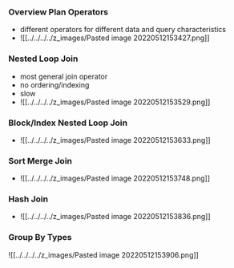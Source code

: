 ### Overview Plan Operators
+  different operators for different data and query characteristics
+  ![[../../../../z_images/Pasted image 20220512153427.png]]

### Nested Loop Join
+ most general join operator
+ no ordering/indexing
+ slow
+ ![[../../../../z_images/Pasted image 20220512153529.png]]

### Block/Index Nested Loop Join
+  ![[../../../../z_images/Pasted image 20220512153633.png]]

### Sort Merge Join
+ ![[../../../../z_images/Pasted image 20220512153748.png]]

### Hash Join
+ ![[../../../../z_images/Pasted image 20220512153836.png]]

### Group By Types
![[../../../../z_images/Pasted image 20220512153906.png]]